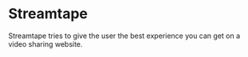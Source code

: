 # Streamtape
Streamtape tries to give the user the best experience you can get on a video sharing website. 
